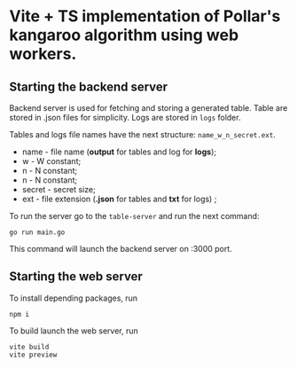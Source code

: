 # Vite + TS implementation of Pollar's kangaroo algorithm using web workers.

## Starting the backend server
Backend server is used for fetching and storing a generated table. Table are stored in .json files for simplicity. Logs are stored in `logs` folder.

Tables and logs file names have the next structure: `name_w_n_secret.ext`.
- name - file name (**output** for tables and log for **logs**);
- w - W constant;
- n - N constant;
- n - N constant;
- secret - secret size;
- ext - file extension (**.json** for tables and **txt** for logs) ;

To run the server go to the `table-server` and run the next command:

```shell
go run main.go
```

This command will launch the backend server on :3000 port.



## Starting the web server 

To install depending packages, run
```shell
npm i
```

To build launch the web server, run
```shell
vite build
vite preview
```